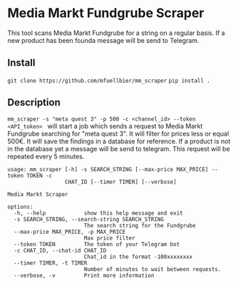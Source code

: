 # Media Markt Fundgrube Scraper
This tool scans Media Markt Fundgrube for a string on a regular basis. If a new product has been founda message will be send to Telegram.

## Install
`git clone https://github.com/mfuellbier/mm_scraper`
`pip install .`

## Description
`mm_scraper -s "meta quest 3" -p 500 -c <channel_id> --token <API_token> ` will start a job which sends a request to Media Markt Fundgrube searching for "meta quest 3". It will filter for prices less or equal 500€. It will save the findings in a database for reference. If a product is not in the database yet a message will be send to telegram. This request will be repeated every 5 minutes.

```
usage: mm_scraper [-h] -s SEARCH_STRING [--max-price MAX_PRICE] --token TOKEN -c
                  CHAT_ID [--timer TIMER] [--verbose]

Media Markt Scraper

options:
  -h, --help            show this help message and exit
  -s SEARCH_STRING, --search-string SEARCH_STRING
                        The search string for the Fundgrube
  --max-price MAX_PRICE, -p MAX_PRICE
                        Max price filter
  --token TOKEN         The token of your Telegram bot
  -c CHAT_ID, --chat-id CHAT_ID
                        Chat_id in the format -100xxxxxxxx
  --timer TIMER, -t TIMER
                        Number of minutes to wait between requests.
  --verbose, -v         Print more information

```

